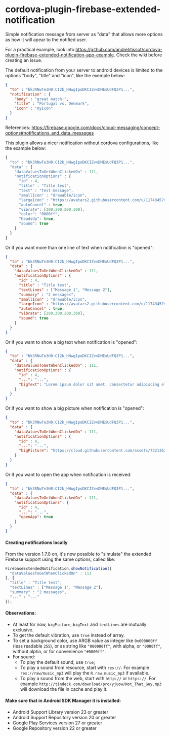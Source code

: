 # cordova-plugin-firebase-extended-notification
Simple notification message from server as "data" that allows more options as how it will apear to the notified user.

For a practical example, look into https://github.com/andrehtissot/cordova-plugin-firebase-extended-notification-app-example.
Check the wiki before creating an issue.

The default notification from your server to android devices is limited to the options "body", "title" and "icon", like the exemple below:

```json
{
  "to" : "bk3RNwTe3H0:CI2k_HHwgIpoDKCIZvvDMExUdFQ3P1...",
  "notification" : {
    "body" : "great match!",
    "title" : "Portugal vs. Denmark",
    "icon" : "myicon"
  }
}
```
References: https://firebase.google.com/docs/cloud-messaging/concept-options#notifications_and_data_messages

This plugin allows a nicer notification without cordova configurations, like the example below:
```javascript
{
  "to" : "bk3RNwTe3H0:CI2k_HHwgIpoDKCIZvvDMExUdFQ3P1...",
  "data" : {
    "dataValuesToGetWhenClickedOn" : 111,
    "notificationOptions" : {
      "id" : 4,
      "title" : "Title test",
      "text" : "Test message",
      "smallIcon" : "drawable/icon",
      "largeIcon" : "https://avatars2.githubusercontent.com/u/1174345?v=3&s=96",
      "autoCancel" : true,
      "vibrate": [200,300,200,300],
      "color": "0000ff",
      "headsUp": true,
      "sound": true
    }
  }
}
```

Or if you want more than one line of text when notification is "opened":
```json
{
  "to" : "bk3RNwTe3H0:CI2k_HHwgIpoDKCIZvvDMExUdFQ3P1...",
  "data" : {
    "dataValuesToGetWhenClickedOn" : 111,
    "notificationOptions" : {
      "id" : 4,
      "title" : "Title test",
      "textLines" : ["Message 1", "Message 2"],
      "summary" : "2 messages",
      "smallIcon" : "drawable/icon",
      "largeIcon" : "https://avatars2.githubusercontent.com/u/1174345?v=3&s=96",
      "autoCancel" : true,
      "vibrate": [200,300,200,300],
      "sound": true
    }
  }
}
```

Or if you want to show a big text when notification is "opened":
```json
{
  "to" : "bk3RNwTe3H0:CI2k_HHwgIpoDKCIZvvDMExUdFQ3P1...",
  "data" : {
    "dataValuesToGetWhenClickedOn" : 111,
    "notificationOptions" : {
      "id" : 4,
      "...": "...",
      "bigText": "Lorem ipsum dolor sit amet, consectetur adipiscing elit. Mauris mollis urna sed nisl venenatis, a tincidunt orci iaculis. In hac habitasse platea dictumst. Nulla quis hendrerit risus. Morbi neque lectus, laoreet quis dui quis, luctus blandit mauris. Sed ullamcorper risus et lorem facilisis, sit amet tristique nulla rutrum. Vivamus auctor pulvinar ligula, tempor lacinia arcu commodo in. Ut condimentum dolor ac felis venenatis, sit amet cursus erat accumsan. Aliquam a justo elit. Maecenas dignissim suscipit ipsum, nec laoreet velit."
    }
  }
}
```

Or if you want to show a big picture when notification is "opened":
```json
{
  "to" : "bk3RNwTe3H0:CI2k_HHwgIpoDKCIZvvDMExUdFQ3P1...",
  "data" : {
    "dataValuesToGetWhenClickedOn" : 111,
    "notificationOptions" : {
      "id" : 4,
      "...": "...",
      "bigPicture": "https://cloud.githubusercontent.com/assets/7321362/24875178/1e58d2ec-1ddc-11e7-96ed-ed8bf011146c.png"
    }
  }
}
```

Or if you want to open the app when notification is received:
```json
{
  "to" : "bk3RNwTe3H0:CI2k_HHwgIpoDKCIZvvDMExUdFQ3P1...",
  "data" : {
    "dataValuesToGetWhenClickedOn" : 111,
    "notificationOptions": {
      "id" : 4,
      "...": "...",
      "openApp": true
    }
  }
}
```

#### Creating notifications locally
From the version 1.7.0 on, it's now possible to "simulate" the extended Firebase support using the same options, called like:
```javascript
FirebaseExtendedNotification.showNotification({
  "dataValuesToGetWhenClickedOn" : 111
}, {
  "title" : "Title test",
  "textLines" : ["Message 1", "Message 2"],
  "summary" : "2 messages",
  "..." : "..."
});
```

#### Observations:
* At least for now, `bigPicture`, `bigText` and `textLines` are mutually exclusive.
* To get the default vibration, use `true` instead of array.
* To set a background color, use ARGB value as integer like `0x000000ff` (less readable `255`), or as string like `"000000ff"`, with alpha, or `"0000ff"`, without alpha, or for convenience `"#0000ff"`.
* For sound:
  * To play the default sound, use `true`;
  * To play a sound from resource, start with `res://`. For example `res://raw/music_mp3` will play the `R.raw.music_mp3` if available.
  * To play a sound from the web, start with `http://` or `https://`. For example `http://tindeck.com/download/pro/yjuow/Not_That_Guy.mp3` will download the file in cache and play it.

#### Make sure that in Android SDK Manager it is installed:
* Android Support Library version 23 or greater
* Android Support Repository version 20 or greater
* Google Play Services version 27 or greater
* Google Repository version 22 or greater
